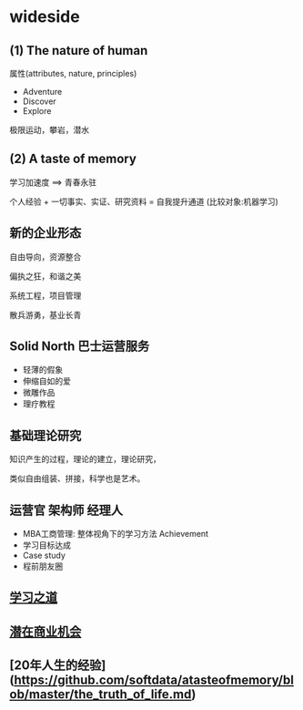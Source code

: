 # wideside

## (1) The nature of human

属性(attributes, nature, principles)

- Adventure
- Discover
- Explore

极限运动，攀岩，潜水

## (2) A taste of memory

学习加速度 ==> 青春永驻

个人经验 + 一切事实、实证、研究资料 = 自我提升通道 (比较对象:机器学习)

## 新的企业形态

自由导向，资源整合

偏执之狂，和谐之美

系统工程，项目管理

散兵游勇，基业长青

## Solid North 巴士运营服务

- 轻薄的假象
- 伸缩自如的爱
- 微雕作品
- 理疗教程

## 基础理论研究

知识产生的过程，理论的建立，理论研究，

类似自由组装、拼接，科学也是艺术。

## 运营官 架构师 经理人

- MBA工商管理: 整体视角下的学习方法 Achievement
- 学习目标达成
- Case study
- 程前朋友圈

## [学习之道](https://github.com/softdata/atasteofmemory/blob/master/the_art_of_learning.md)

## [潜在商业机会](https://github.com/softdata/atasteofmemory/blob/master/businessMind.md)

## [20年人生的经验] (https://github.com/softdata/atasteofmemory/blob/master/the_truth_of_life.md)





